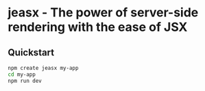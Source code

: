 # jeasx - The power of server-side rendering with the ease of JSX

## Quickstart

```bash
npm create jeasx my-app
cd my-app
npm run dev
```
